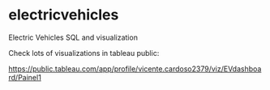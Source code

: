 # electricvehicles
Electric Vehicles SQL and visualization

Check lots of visualizations in tableau public: 

https://public.tableau.com/app/profile/vicente.cardoso2379/viz/EVdashboard/Painel1
